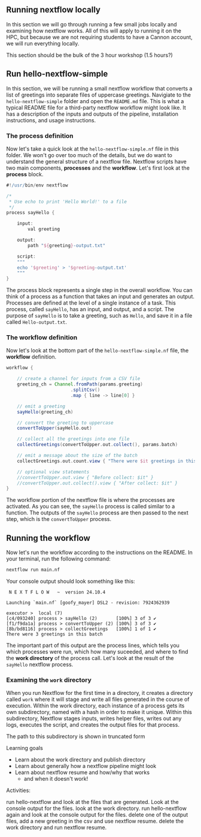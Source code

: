## Running nextflow locally

In this section we will go through running a few small jobs locally and examining how nextflow works. All of this will apply to running it on the HPC, but because we are not requiring students to have a Cannon account, we will run everything locally. 

This section should be the bulk of the 3 hour workshop (1.5 hours?)

## Run hello-nextflow-simple

In this section, we will be running a small nextflow workflow that converts a list of greetings into separate files of uppercase greetings. Navigiate to the `hello-nextflow-simple` folder and open the `README.md` file. This is what a typical README file for a third-party nextflow workflow might look like. It has a description of the inputs and outputs of the pipeline, installation instructions, and usage instructions. 

### The process definition

Now let's take a quick look at the `hello-nextflow-simple.nf` file in this folder. We won't go over too much of the details, but we do want to understand the general structure of a nextflow file. Nextflow scripts have two main components, **processes** and the **workflow**. Let's first look at the **process** block. 

```groovy title="hello-nextflow-simple.nf" linenums="1"
#!/usr/bin/env nextflow

/*
 * Use echo to print 'Hello World!' to a file
 */
process sayHello {

    input:
        val greeting

    output:
        path "${greeting}-output.txt"

    script:
    """
    echo '$greeting' > '$greeting-output.txt'
    """
}
```

The process block represents a single step in the overall workflow. You can think of a process as a function that takes an input and generates an output. Processes are defined at the level of a single instance of a task. This process, called `sayHello`, has an input, and output, and a script. The purpose of `sayHello` is to take a greeting, such as `Hello`, and save it in a file called `Hello-output.txt`.

### The workflow definition

Now let's look at the bottom part of the `hello-nextflow-simple.nf` file, the **workflow** definition. 

```groovy title="hello-nextflow-simple.nf" linenums="1"
workflow {

    // create a channel for inputs from a CSV file
    greeting_ch = Channel.fromPath(params.greeting)
                        .splitCsv()
                        .map { line -> line[0] }

    // emit a greeting
    sayHello(greeting_ch)

    // convert the greeting to uppercase
    convertToUpper(sayHello.out)

    // collect all the greetings into one file
    collectGreetings(convertToUpper.out.collect(), params.batch)

    // emit a message about the size of the batch
    collectGreetings.out.count.view { "There were $it greetings in this batch" }

    // optional view statements
    //convertToUpper.out.view { "Before collect: $it" }
    //convertToUpper.out.collect().view { "After collect: $it" }
}
```

The workflow portion of the nextflow file is where the processes are activated. As you can see, the `sayHello` process is called similar to a function. The outputs of the `sayHello` process are then passed to the next step, which is the `convertToUpper` process. 

## Running the workflow

Now let's run the workflow according to the instructions on the README. In your terminal, run the following command:

```bash
nextflow run main.nf
```

Your console output should look something like this:

```title="Output" linenums="1"
 N E X T F L O W   ~  version 24.10.4

Launching `main.nf` [goofy_mayer] DSL2 - revision: 7924362939

executor >  local (7)
[c4/093240] process > sayHello (2)       [100%] 3 of 3 ✔
[f1/f9da1a] process > convertToUpper (2) [100%] 3 of 3 ✔
[8b/bd8116] process > collectGreetings   [100%] 1 of 1 ✔
There were 3 greetings in this batch
```

The important part of this output are the process lines, which tells you which processes were run, which how many suceeded, and where to find the **work directory** of the process call. Let's look at the result of the `sayHello` nextflow process.

### Examining the `work` directory

When you run Nextflow for the first time in a directory, it creates a directory called `work` where it will stage and write all files generated in the course of execution. Within the work directory, each instance of a process gets its own subdirectory, named with a hash in order to make it unique. Within this subdirectory, Nextflow stages inputs, writes helper files, writes out any logs, executes the script, and creates the output files for that process. 

The path to this subdirectory is shown in truncated form 

Learning goals

* Learn about the work directory and publish directory
* Learn about generally how a nextflow pipeline might look
* Learn about nextflow resume and how/why that works
    * and when it doesn't work!

Activities:

run hello-nextflow and look at the files that are generated. Look at the console output for the files.
look at the work directory.
run hello-nextflow again and look at the console output for the files.
delete one of the output files, add a new greeting in the csv and use nextflow resume.
delete the work directory and run nextflow resume.
